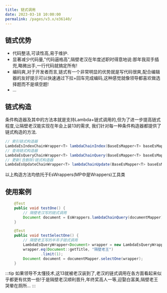 ```yaml
---
title: 链式调用
date: 2023-03-18 10:00:00
permalink: /pages/v3.x/e36140/
---
```

## 链式优势
- 代码整洁,可读性高,易于维护.
- 显著减少代码量,"代码逼格高",隔壁老汉在年度述职时得意地说:那年我双手插兜,略微出手,一行代码就搞定所有!
- 编码爽,对于开发者而言,链式有一个非常明显的优势就是写代码很爽,配合编辑器的友好提示可以快速通过下拉+回车完成编码,这种感觉就像领导都喜欢做选择题而不是填空题!
- ...

## 链式构造
条件构造器及其中的方法本就是支持Lambda+链式调用的,但为了进一步提高链式程度,让隔壁老汉能实现在年会上装13的需求,
我们针对每一种条件构造器都提供了链式构造的方法.
```java
// 索引链式构造器
LambdaEsIndexChainWrapper<T> lambdaChainIndex(BaseEsMapper<T> baseEsMapper);
// 查询链式构造器
LambdaEsQueryChainWrapper<T> lambdaChainQuery(BaseEsMapper<T> baseEsMapper);
// 更新(含删除)链式构造器
LambdaEsUpdateChainWrapper<T> lambdaChainUpdate(BaseEsMapper<T> baseEsMapper);
```
以上构造方法均依托于EsWrappers(MP中是Wrappers)工具类

## 使用案例

```java
    @Test
    public void testOne() {
        // 隔壁老汉写的链式调用
        Document document = EsWrappers.lambdaChainQuery(documentMapper).eq(Document::getTitle, "隔壁老汉").one();
    }    

    @Test
    public void testSelectOne() {
        // 隔壁老王写的半吊子链式调用
        LambdaEsQueryWrapper<Document> wrapper = new LambdaEsQueryWrapper<>();
        wrapper.eq(Document::getTitle, "隔壁老王")
                .limit(1);
        Document document = documentMapper.selectOne(wrapper);
    }
```

:::tip
如果领导不太懂技术,这13就被老汉装到了,老汉的链式调用在各方面看起来似乎都更有优势一些!于是隔壁老汉顺利晋升,年终奖高人一等,迎娶白富美,隔壁老王哭晕在厕所...
:::